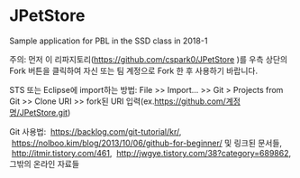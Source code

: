 # JPetStore
Sample application for PBL in the SSD class in 2018-1

주의: 
  먼저 이 리파지토리(https://github.com/cspark0/JPetStore )를 우측 상단의 Fork 버튼을 클릭하여 자신 또는 팀 계정으로 Fork 한 후 사용하기 바랍니다. 


STS 또는 Eclipse에 import하는 방법:
  File >> Import... >> Git > Projects from Git >> Clone URI >> fork된 URI 입력(ex.https://github.com/계정명/JPetStore.git)


Git 사용법:
  https://backlog.com/git-tutorial/kr/,
  https://nolboo.kim/blog/2013/10/06/github-for-beginner/ 및 링크된 문서들, 
  http://itmir.tistory.com/461, 
  http://jwgye.tistory.com/38?category=689862, 그밖의 온라인 자료들

